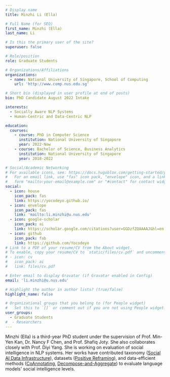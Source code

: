 ```yaml
---
# Display name
title: Minzhi Li (Ella)

# Full Name (for SEO)
first_name: Minzhi (Ella)
last_name: Li

# Is this the primary user of the site?
superuser: false

# Role/position
role: Graduate Students

# Organizations/Affiliations
organizations:
  - name: National University of Singapore, School of Computing
    url: 'http://www.comp.nus.edu.sg'

# Short bio (displayed in user profile at end of posts)
bio: PhD Candidate August 2022 Intake

interests:
  - Socially Aware NLP Systems
  - Human-Centric and Data-Centric NLP

education:
  courses:
    - course: PhD in Computer Science
      institution: National University of Singapore
      year: 2022-Now
    - course: Bachelor of Science, Business Analytics
      institution: National University of Singapore
      year: 2018-2022

# Social/Academic Networking
# For available icons, see: https://docs.hugoblox.com/getting-started/page-builder/#icons
#   For an email link, use "fas" icon pack, "envelope" icon, and a link in the
#   form "mailto:your-email@example.com" or "#contact" for contact widget.
social:
  - icon: house
    icon_pack: fas
    link: https://yocodeyo.github.io/
  - icon: envelope
    icon_pack: fas
    link: 'mailto:li.minzhi@u.nus.edu'
  - icon: google-scholar
    icon_pack: ai
    link: https://scholar.google.com/citations?user=GGDzfZQAAAAJ&hl=en
  - icon: github
    icon_pack: fab
    link: https://github.com/Yocodeyo
# Link to a PDF of your resume/CV from the About widget.
# To enable, copy your resume/CV to `static/files/cv.pdf` and uncomment the lines below.
# - icon: cv
#   icon_pack: ai
#   link: files/cv.pdf

# Enter email to display Gravatar (if Gravatar enabled in Config)
email: 'li.minzhi@u.nus.edu'

# Highlight the author in author lists? (true/false)
highlight_name: false

# Organizational groups that you belong to (for People widget)
#   Set this to `[]` or comment out if you are not using People widget.
user_groups:
  - Graduate Students
#  - Researchers
---
```


Minzhi (Ella) is a third-year PhD student under the supervision of Prof. Min-Yen Kan, Dr. Nancy F Chen, and Prof. Shafiq Joty. She also collaborates closely with Prof. Diyi Yang. She is working on evaluation of social intelligence in NLP systems. Her works have contributed taxonomy ([Social AI Data Infrastructure](https://arxiv.org/abs/2403.14659)), datasets ([Positive Reframing](https://arxiv.org/abs/2204.02952)), and data-efficient methods ([CoAnnotating](https://aclanthology.org/2023.emnlp-main.92/), [Decompose-and-Aggregate](https://arxiv.org/abs/2405.15329)) to evaluate language models' social intelligence levels.
